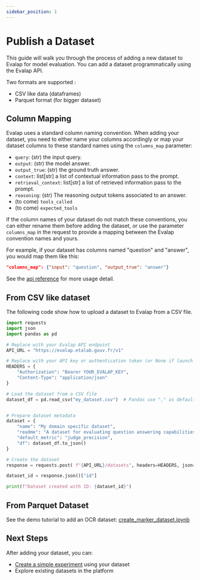 ```yaml
---
sidebar_position: 1
---
```


# Publish a Dataset

This guide will walk you through the process of adding a new dataset to Evalap for model evaluation.
You can add a dataset programmatically using the Evalap API.

Two formats are supported : 

- CSV like data (dataframes)
- Parquet format (for bigger dataset)


## Column Mapping


Evalap uses a standard column naming convention. When adding your dataset, you need to either name your columns accordingly or map your dataset columns to these standard names using the `columns_map` parameter:

- `query`: (str) the input query.
- `output`: (str) the model answer.
- `output_true`: (str) the ground truth answer.
- `context`: list[str] a list of contextual information pass to the prompt.
- `retrieval_context`: list[str] a list of retrieved information pass to the prompt.
- `reasoning`: (str) The reasoning output tokens associated to an answer.
- (to come) `tools_called`
- (to come) `expected_tools`


If the column names of your dataset do not match these conventions, you can either rename them before adding the dataset, or use the parameter `columns_map` in the request to provide a mapping between the Evalap convention names and yours.



For example, if your dataset has columns named "question" and "answer", you would map them like this:

```json
"columns_map": {"input": "question", "output_true": "answer"}
```

See the [api reference](https://evalap.etalab.gouv.fr/redoc#tag/datasets/operation/create_dataset_v1_dataset_post) for more usage detail.


## From CSV like dataset

The following code show how to upload a dataset to Evalap from a CSV file.

```python
import requests
import json
import pandas as pd

# Replace with your Evalap API endpoint
API_URL = "https://evalap.etalab.gouv.fr/v1"

# Replace with your API key or authentication token (or None if launch locally)
HEADERS = {
    "Authorization": "Bearer YOUR_EVALAP_KEY",
    "Content-Type": "application/json"
}

# Load the dataset from a CSV file
dataset_df = pd.read_csv("my_dataset.csv")  # Pandas use "," as default limiter.


# Prepare dataset metadata
dataset = {
    "name": "My domain specific dataset",
    "readme": "A dataset for evaluating question answering capabilities",
    "default_metric": "judge_precision",
    "df": dataset_df.to_json()
}

# Create the dataset
response = requests.post( f"{API_URL}/datasets", headers=HEADERS, json=dataset)

dataset_id = response.json()["id"]

print(f"Dataset created with ID: {dataset_id}")
```


## From Parquet Dataset

See the demo tutorial to add an OCR dataset: [create_marker_dataset.ipynb](https://github.com/etalab-ia/evalap/blob/main/notebooks/create_marker_dataset.ipynb)


## Next Steps

After adding your dataset, you can:

- [Create a simple experiment](./create-a-simple-experiment.md) using your dataset
- Explore existing datasets in the platform
